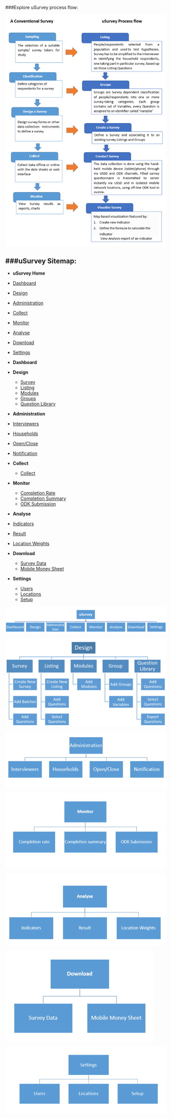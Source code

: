 
###Explore uSurvey process flow:

![uSurvey Flow](https://github.com/madhavaramu/uSurvey/blob/uSurvey/screenshots/uSurvey_flow.png)



###uSurvey Sitemap:
-----------
*  **uSurvey Home** 
  * [Dashboard](http://usurvey.unicefuganda.org/home/)
  * [Design]()
  * [Administration]()
  * [Collect]()
  * [Monitor]()
  * [Analyse]()
  * [Download]()
  * [Settings]()

*  **Dashboard**
   
*  **Design** 
   * [Survey](http://usurvey.unicefuganda.org/surveys/)
   * [Listing](#)
   * [Modules](http://usurvey.unicefuganda.org/modules/)
   * [Groups](http://usurvey.unicefuganda.org/groups/)
   * [Question Library](http://usurvey.unicefuganda.org/question_library/)

*  **Administration** 
  * [Interviewers](http://usurvey.unicefuganda.org/accounts/login/?next=/interviewers/)
  * [Households](http://usurvey.unicefuganda.org/households/)
  * [Open/Close](#)
  * [Notification](http://usurvey.unicefuganda.org/bulk_sms)

*  **Collect**
   * [Collect](#)

*  **Monitor**
   * [Completion Rate](http://usurvehttp://usurvey.unicefuganda.org/surveys/interviewers_completion/y.unicefuganda.org/surveys/completion/)
   * [Completion Summary](http://usurvey.unicefuganda.org/surveys/interviewers_completion/)
   * [ODK Submission](http://usurvey.unicefuganda.org/odk/aggregate/submission_list/)

*  **Analyse** 
  * [Indicators](http://usurvey.unicefuganda.org/indicators/)
  * [Result](#)
  * [Location Weights](http://usurvey.unicefuganda.org/locations/weights/)


*  **Download**
   * [Survey Data](http://usurvey.unicefuganda.org/aggregates/download_spreadsheet)
   * [Mobile Money Sheet](http://usurvey.unicefuganda.org/interviewer_report/)

*  **Settings**
   * [Users](http://usurvey.unicefuganda.org/users/)
   * [Locations](http://usurvey.unicefuganda.org/enumeration_area/)
   * [Setup](#)




![uSurvey Menu](https://github.com/madhavaramu/uSurvey/blob/uSurvey/screenshots/uSurvey_Menu.png)


![uSurvey Design](https://github.com/madhavaramu/uSurvey/blob/uSurvey/screenshots/Design_Menu.png)


![uSurvey Administartion](https://github.com/madhavaramu/uSurvey/blob/uSurvey/screenshots/Admin_Menu.png)



![uSurvey Monitor](https://github.com/madhavaramu/uSurvey/blob/uSurvey/screenshots/Monitor_menu.png)


![uSurvey Analise](https://github.com/madhavaramu/uSurvey/blob/uSurvey/screenshots/Analyze_menu.png)


![uSurvey Download](https://github.com/madhavaramu/uSurvey/blob/uSurvey/screenshots/Download_menu.png)


![uSurvey Settings](https://github.com/madhavaramu/uSurvey/blob/uSurvey/screenshots/Settings_menu.png)

